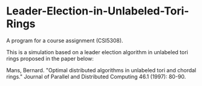 # Leader-Election-in-Unlabeled-Tori-Rings
A program for a course assignment (CSI5308).

This is a simulation based on a leader election algorithm in unlabeled tori rings proposed in the paper below:

Mans, Bernard. "Optimal distributed algorithms in unlabeled tori and chordal rings." Journal of Parallel and Distributed Computing 46.1 (1997): 80-90.

